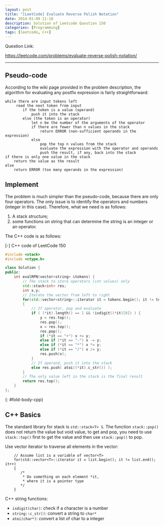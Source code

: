 ```yaml
---
layout: post
title: "[LeetCode] Evaluate Reverse Polish Notation"
date: 2014-01-09 11:10
description: Solution of Leetcode Question 150
categories: [Programming]
tags: [leetcode, C++]
---
```


Question Link:

<a href="https://leetcode.com/problems/evaluate-reverse-polish-notation/" target="_blank">
https://leetcode.com/problems/evaluate-reverse-polish-notation/</a>

---

## Pseudo-code

According to the wiki page provided in the problem description,
the algorithm for evaluating any postfix expression is fairly straightforward:

~~~
while there are input tokens left
     read the next token from input
        if the token is a value (operand)
            push it into the stack
        else (the token is an operator)
            let n be the number of the arguments of the operator
            if there are fewer than n values in the stack
                return ERROR (non-sufficient operands in the expression)
            else
                pop the top n values from the stack
                evaluate the expression with the operator and operands
                push the result, if any, back into the stack
if there is only one value in the stack
    return the value as the result
else
    return ERROR (too many operands in the expression)
~~~

## Implement

The problem is much simpler than the pseudo-code, because there are only four operators.
The only issue is to identify the operators and numbers (integer in this case).
Therefore, what we need is as follows:

1. A stack structure;
2. some functions on string that can determine the string is an integer or an operator.

The C++ code is as follows:

<div class="code-title">
<span class="code-fold" id="fold-btn-cpp" onclick="$use('fold-body-cpp', 'fold-btn-cpp')">[-]</span>
C++ code of LeetCode 150
</div>

~~~ cpp
#include <stack>
#include <ctype.h>

class Solution {
public:
    int evalRPN(vector<string> &tokens) {
        // The stack to store operators (int values) only
        std::stack<int> res;
        int x,y;
        // Iterate the vector from left to right
        for(std::vector<string>::iterator it = tokens.begin(); it != tokens.end(); it++)
        {
            // If operator, pop and evaluate
            if ( (*it).length() == 1 && !isdigit((*it)[0]) ) {
                y = res.top();
                res.pop();
                x = res.top();
                res.pop();
                if (*it == "+") x += y;
                else if (*it == "-") x -= y;
                else if (*it == "*") x *= y;
                else if (*it == "/") x /= y;
                res.push(x);
            }
            // If operand, push it into the stack
            else res.push( atoi((*it).c_str()) );
        }
        // The only value left in the stack is the final result
        return res.top();
    }
};
~~~
{: #fold-body-cpp}

## C++ Basics

The standard library for stack is `std::stack<T> S`.
The function `stack::pop()` does not return the value but void value,
to get and pop, you need to use `stack::top()` first to get the value and then use `stack::pop()` to pop.

Use vector iterator to traverse all elements in the vector:

~~~
    // Assume list is a variable of vector<T>
    for(std::vector<T>::iterator it = list.begin(); it != list.end(); it++)
    {
       /*
        * Do something on each element *it,
        * where it is a pointer type
       */
    }
~~~

C++ string functions:

* `isdigit(char)`: check if a character is a number
* `string::c_str()`: convert a string to `char*`
* `atoi(char*)`: convert a list of char to a integer
